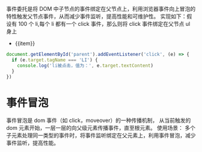 事件委托是将 DOM 中子节点的事件绑定在父节点上，利用浏览器事件向上冒泡的特性触发父节点事件，从而减少事件监听，提高性能和可维护性。
实现如下：假设有 100 个 li,每个 li 都有一个 click 事件，那么则将 click 事件绑定在父节点 ul 身上

<html>
<ul id="parent">
    <li v-for="item in 100">{{item}}</li>
  </ul>
</html>

```js
document.getElementById('parent').addEventListener('click', (e) => {
  if (e.target.tagName === 'LI') {
    console.log('li被点击，值为：', e.target.textContent)
  }
})
```

# 事件冒泡

事件冒泡是 dom 事件（如 click，moveover）的一种传播机制，
从当前触发的 dom 元素开始，一层一层的向父级元素传播事件，直至根元素。
使用场景：
多个子元素处理同一类型的事件时，将事件监听绑定在父元素上，利用事件冒泡，减少事件监听，提高性能。
